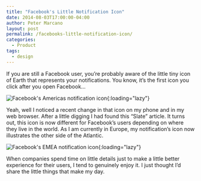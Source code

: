 ```yaml
---
title: "Facebook's Little Notification Icon"
date: 2014-08-03T17:00:00-04:00
author: Peter Marcano
layout: post
permalink: /facebooks-little-notification-icon/
categories:
  - Product
tags:
  - design
---
```

If you are still a Facebook user, you’re probably aware of the little tiny icon of Earth that represents your notifications. You know, it’s the first icon you click after you open Facebook…

![Facebook's Americas notification icon](/img/Facebook_US_Notification.png){:loading="lazy"}

Yeah, well I noticed a recent change in that icon on my phone and in my web browser. After a little digging I had found this “Slate” article. It turns out, this icon is now different for Facebook’s users depending on where they live in the world. As I am currently in Europe, my notification’s icon now illustrates the other side of the Atlantic.

![Facebook's EMEA notification icon](/img/Facebook_EMEA_Notification.png){:loading="lazy"}

When companies spend time on little details just to make a little better experience for their users, I tend to genuinely enjoy it. I just thought I’d share the little things that make my day.
